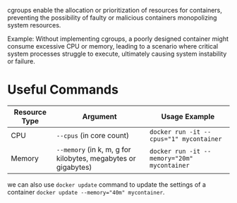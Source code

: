 cgroups enable the allocation or prioritization of resources for containers, preventing the possibility of faulty or malicious containers monopolizing system resources.

Example: Without implementing cgroups, a poorly designed container might consume excessive CPU or memory, leading to a scenario where critical system processes struggle to execute, ultimately causing system instability or failure.
# Useful Commands

| **Resource Type** | **Argument**                                                  | **Usage Example**                           |
| ----------------- | ------------------------------------------------------------- | ------------------------------------------- |
| CPU               | `--cpus` (in core count)                                      | `docker run -it --cpus="1" mycontainer`     |
| Memory            | `--memory` (in k, m, g for kilobytes, megabytes or gigabytes) | `docker run -it --memory="20m" mycontainer` |
we can also use `docker update` command to update the settings of a container `docker update --memory="40m" mycontainer`.